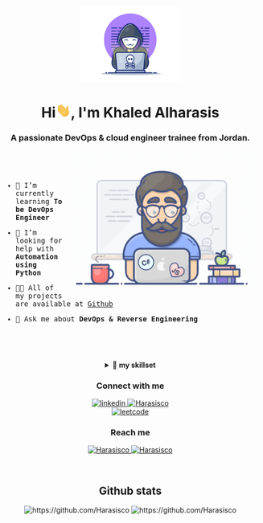 <div align="center">
  <img width="200" height="auto" src="./resources/img/materialHacker.png"/>
  <h1>Hi<img width="30" src="./resources/img/waving.gif">, I'm Khaled Alharasis</h1>
  <h3>A passionate DevOps & cloud engineer trainee from Jordan.</h3>
</div>
 
 <img align="right" width="380" height="auto" src="./resources/img/geek.gif"/>

<div align="left">
  <samp>
<p>&nbsp;</p>
<p>&nbsp;</p>

    
- 🌱 I’m currently learning **To be DevOps Engineer**

- 🤝 I’m looking for help with **Automation using Python**

- 👨‍💻 All of my projects are available at [Github](https://github.com/Harasisco)

- 💬 Ask me about **DevOps & Reverse Engineering**

    
<p>&nbsp;</p>
    
  </samp>
</div>
<p>&nbsp;</p>
    
  </samp>
</div>

<details align="center">
<summary>🔬 <strong>my skillset</strong></summary>

<div>
  <div align="center">
    <h1>Knowledge Base</h1>
    <img width="350" height="auto" src="./resources/img/coding-dawn.gif"/>
  </div>

  <div align="center">
    <h3>Languages</h3>
    <a href="https://www.python.org/" target="_blank">
      <img src="https://img.shields.io/badge/Python-3776AB.svg?style=for-the-badge&logo=python&logoColor=white"
        alt="python"/>
    <a href="https://www.cprogramming.com/" target="_blank">
      <img src="https://img.shields.io/badge/C-3776AB?style=for-the-badge&logo=C&logoColor=white"
        alt="C"/>
    <a href="https://www.w3schools.com/cpp/" target="_blank">
      <img src="https://img.shields.io/badge/Cpp-00599C?style=for-the-badge&logo=C%2B%2B&logoColor=white"
        alt="Cpp"/>
    <a href="https://www.gnu.org/software/bash/" target="_blank">
      <img src="https://img.shields.io/badge/bash-4EAA25?style=for-the-badge&logo=gnubash&logoColor=white"
        alt="Bash"/>
    </a>
  </div>

  <div align="center">
    <h3>Backend</h3>
    <a href="https://www.docker.com/" target="_blank">
      <img src="https://img.shields.io/badge/docker-2496ED.svg?style=for-the-badge&logo=docker&logoColor=white"
        alt="docker"/>
    </a>
    <a href="https://kubernetes.io" target="_blank"> 
      <img src="https://img.shields.io/badge/kubernetes-326CE5.svg?style=for-the-badge&logo=kubernetes&logoColor=white" alt="kubernetes"/>
    </a>
    <a href="https://www.nginx.com" target="_blank"> 
      <img src="https://img.shields.io/badge/nginx-009639.svg?style=for-the-badge&logo=nginx&logoColor=white" 
        alt="nginx"/> 
    </a>
  </div>

  <div align="center">
    <h3>Database</h3>
    <a href="https://www.postgresql.org" target="_blank"> 
      <img src="https://img.shields.io/badge/postgreSQL-4169E1.svg?style=for-the-badge&logo=postgresql&logoColor=white"
        alt="postgresql"/> 
    </a>
    <a href="https://redis.io" target="_blank"> 
      <img src="https://img.shields.io/badge/redis-DC382D.svg?style=for-the-badge&logo=redis&logoColor=white"
        alt="redis"/>
    <a href="https://www.mysql.com/" target="_blank"> 
      <img src="https://img.shields.io/badge/MySQL-4479A1?style=for-the-badge&logo=mysql&logoColor=white"
        alt="MySQL"/>
    </a>
  </div>

  <div align="center">
    <h3>Cloud Service</h3>
    <a href="https://aws.amazon.com/" target="_blank">
      <img  src="https://img.shields.io/badge/AWS-232F3E.svg?style=for-the-badge&logo=amazonaws&logoColor=white" alt="aws"/> 
    </a>
  </div>

  <div align="center">
    <h3>Source Control & CI/CD</h3>
    <a href="https://git-scm.com/" target="_blank">
      <img src="https://img.shields.io/badge/git-F05032.svg?style=for-the-badge&logo=git&logoColor=white"
        alt="git"/>
    </a>
    <a href="https://github.com/Harasisco" target="_blank">
      <img src="https://img.shields.io/badge/github-181717.svg?style=for-the-badge&logo=github&logoColor=white" alt="github" />
    </a>
    <a href="https://gitlab.com/Harasisco" target="_blank">
      <img src="https://img.shields.io/badge/gitlab-181717.svg?style=for-the-badge&logo=gitlab&logoColor=white"
        alt="git"/>
    </a>
    <a href="https://www.jenkins.io" target="_blank"> 
      <img src="https://img.shields.io/badge/jenkins-D24939.svg?style=for-the-badge&logo=jenkins&logoColor=white" alt="jenkins"/> 
    </a>
    <a href="https://www.ansible.com/" target="_blank"> 
      <img src="https://img.shields.io/badge/ansible-EE0000.svg?style=for-the-badge&logo=ansible&logoColor=white" alt="Ansible"/> 
    </a>
  </div>

  <div align="center">
    <h3>IDEs, Tools & Platform</h3>
    <a href="https://eclipse.org" target="_blank">
      <img src="https://img.shields.io/badge/eclipse-2C2255.svg?style=for-the-badge&logo=eclipse&logoColor=white" alt="eclipse IDE"/> 
    </a>
    <a href="https://code.visualstudio.com/" target="_blank">
      <img src="https://img.shields.io/badge/vscode-007ACC.svg?style=for-the-badge&logo=visualstudiocode&logoColor=white" alt="vsCode"/> 
    </a>
    <a href="https://postman.com" target="_blank"> 
      <img src="https://img.shields.io/badge/postman-FF6C37.svg?style=for-the-badge&logo=postman&logoColor=white" alt="postman"/>
    </a>
    <a href="https://insomnia.rest/" target="_blank"> 
      <img src="https://img.shields.io/badge/Insomnia-4000BF.svg?style=for-the-badge&logo=Insomnia&logoColor=white" alt="Insomnia"/>
    </a>
    <a href="https://ubuntu.com/" target="_blank"> 
      <img src="https://img.shields.io/badge/ubuntu-E95420.svg?style=for-the-badge&logo=ubuntu&logoColor=white" alt="ubuntu"/>
    </a>                                                                                                                   
  </div>
</div>
</details>

<div align="center">
  <h3>Connect with me</h3>
  <div>
     <a  href="https://www.linkedin.com/in/khaled-alharasis/" target="_blank">
      <img src="https://img.shields.io/badge/Linked%20In-0A66C2.svg?style=for-the-badge&logo=linkedin&logoColor=white" alt="linkedin"/>
    </a>
    <a href="https://medium.com/@Harasisco" target="_blank">
      <img src="https://img.shields.io/badge/medium-000000.svg?style=for-the-badge&logo=medium&logoColor=white" alt="Harasisco"/>
    </a>
  </div>
  <div>
    <a href="https://leetcode.com/Harasisco/" target="_blank">
      <img src="https://img.shields.io/badge/leetcode-FFA116.svg?style=for-the-badge&logo=leetcode&logoColor=black" alt="leetcode"/>
    </a>                                                                                                                             
  </div>
  <div>
    <h3>Reach me</h3>
    <a  href="https://t.me/Harasisco" target="_blank">
      <img src="https://img.shields.io/badge/Telegram-26A5E4.svg?style=for-the-badge&logo=telegram&logoColor=white" alt="Harasisco"/>
    </a>
    <a href="mailto:alharasisk@gmail.com?subject=Feedback%20From%20Github&body=Hello," target="_blank">
      <img src="https://img.shields.io/badge/Outlook-0078D4.svg?style=for-the-badge&logo=microsoftoutlook&logoColor=white" alt="Harasisco"/>
    </a>
  </div>
</div>
<p>&nbsp;</p>

<div align="center">
  <h2>Github stats</h2> 
  <img src="https://github-readme-stats.vercel.app/api?username=Harasisco&show_icons=true&theme=tokyonight&hide_border=true&locale=en"
    alt="https://github.com/Harasisco" />
  <img src="https://github-readme-streak-stats.herokuapp.com/?user=Harasisco&theme=material-palenight" alt="https://github.com/Harasisco" />
</div>
